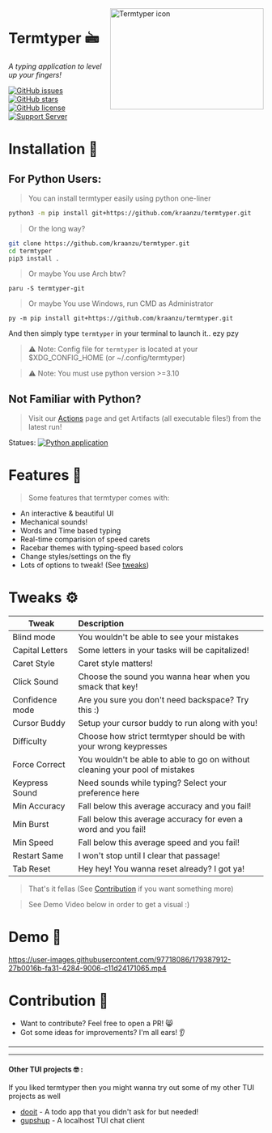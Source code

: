 <img src="https://user-images.githubusercontent.com/97718086/177029838-49fc77c2-6dc4-4d62-ab6b-1d830c7260b5.png" align="right" alt="Termtyper icon" width="303" height="200">

# Termtyper 🖮

_A typing application to level up your fingers!_

[![GitHub issues](https://img.shields.io/github/issues/kraanzu/termtyper?color=red&style=for-the-badge)](https://github.com/kraanzu/termtyper/issues)
[![GitHub stars](https://img.shields.io/github/stars/kraanzu/termtyper?color=green&style=for-the-badge)](https://github.com/kraanzu/termtyper/stargazers)
[![GitHub license](https://img.shields.io/github/license/kraanzu/termtyper?color=yellow&style=for-the-badge)](https://github.com/kraanzu/termtyper/blob/main/LICENSE)
[![Support Server](https://img.shields.io/discord/989186205025464390.svg?label=Discord&logo=Discord&colorB=7289da&style=for-the-badge)](https://discord.gg/WA2ER9MBWa)

# Installation 🔨

## For Python Users:

> You can install termtyper easily using python one-liner

```bash
python3 -m pip install git+https://github.com/kraanzu/termtyper.git
```

> Or the long way?

```bash
git clone https://github.com/kraanzu/termtyper.git
cd termtyper
pip3 install .
```

> Or maybe You use Arch btw?

```
paru -S termtyper-git
```

> Or maybe You use Windows, run CMD as Administrator

```
py -m pip install git+https://github.com/kraanzu/termtyper.git
```


And then simply type `termtyper` in your terminal to launch it.. ezy pzy

> ⚠️ Note: Config file for `termtyper` is located at your $XDG_CONFIG_HOME (or ~/.config/termtyper)

> ⚠️ Note: You must use python version >=3.10

## Not Familiar with Python?

> Visit our [Actions](https://github.com/kraanzu/termtyper/actions/workflows/app.yml) page and get Artifacts (all executable files!) from the latest run!

Statues: [![Python application](https://github.com/kraanzu/termtyper/actions/workflows/app.yml/badge.svg)](https://github.com/kraanzu/termtyper/actions/workflows/app.yml)

# Features 🌟

> Some features that termtyper comes with:

- An interactive & beautiful UI
- Mechanical sounds!
- Words and Time based typing
- Real-time comparision of speed carets
- Racebar themes with typing-speed based colors
- Change styles/settings on the fly
- Lots of options to tweak! (See [tweaks](https://github.com/kraanzu/termtyper#tweaks-gear))

# Tweaks :gear:

| Tweak           | Description                                                                  |
| --------------- | :--------------------------------------------------------------------------- |
| Blind mode      | You wouldn't be able to see your mistakes                                    |
| Capital Letters | Some letters in your tasks will be capitalized!                              |
| Caret Style     | Caret style matters!                                                         |
| Click Sound     | Choose the sound you wanna hear when you smack that key!                     |
| Confidence mode | Are you sure you don't need backspace? Try this :)                           |
| Cursor Buddy    | Setup your cursor buddy to run along with you!                               |
| Difficulty      | Choose how strict termtyper should be with your wrong keypresses             |
| Force Correct   | You wouldn't be able to able to go on without cleaning your pool of mistakes |
| Keypress Sound  | Need sounds while typing? Select your preference here                        |
| Min Accuracy    | Fall below this average accuracy and you fail!                               |
| Min Burst       | Fall below this average accuracy for even a word and you fail!               |
| Min Speed       | Fall below this average speed and you fail!                                  |
| Restart Same    | I won't stop until I clear that passage!                                     |
| Tab Reset       | Hey hey! You wanna reset already? I got ya!                                  |

> That's it fellas (See [Contribution](https://github.com/kraanzu/termtyper#contribution-) if you want something more)

> See Demo Video below in order to get a visual :)

# Demo 🎥

https://user-images.githubusercontent.com/97718086/179387912-27b0016b-fa31-4284-9006-c11d24171065.mp4



# Contribution 🤝

- Want to contribute? Feel free to open a PR! 😸
- Got some ideas for improvements? I'm all ears! 👂

---
---

#### Other TUI projects 🤓 :

If you liked termtyper then you might wanna try out some of my other TUI projects as well

- [dooit](https://github.com/kraanzu/dooit) - A todo app that you didn't ask for but needed!
- [gupshup](https://github.com/kraanzu/gupshup) - A localhost TUI chat client

